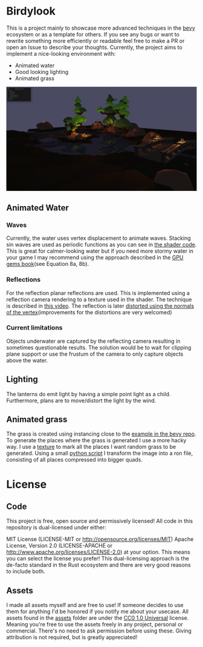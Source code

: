 # Birdylook
This is a project mainly to showcase more advanced techniques in the [bevy](https://bevyengine.org/) ecosystem or as a template for others.
If you see any bugs or want to rewrite something more efficiently or readable feel free to make a PR or open an Issue to describe your thoughts.
Currently, the project aims to implement a nice-looking environment with:
- Animated water
- Good looking lighting
- Animated grass

![Showcase](assets/showcase.gif)
## Animated Water
### Waves
Currently, the water uses vertex displacement to animate waves.
Stacking sin waves are used as periodic functions as you can see in [the shader code](assets/shaders/water_shader.wgsl). This is great for calmer-looking water but if you need more stormy water in your game I may recommend using the approach described in the [GPU gems book](https://developer.nvidia.com/gpugems/gpugems/part-i-natural-effects/chapter-1-effective-water-simulation-physical-models)(see Equation 8a, 8b).

### Reflections
For the reflection planar reflections are used. 
This is implemented using a reflection camera rendering to a texture used in the shader.
The technique is described in [this video](https://www.youtube.com/watch?v=GADTasvDOX4&list=PLRIWtICgwaX23jiqVByUs0bqhnalNTNZh&index=4).
The reflection is later [distorted using the normals of the vertex](assets/shaders/water_shader.wgsl)(improvements for the distortions are very welcomed)

### Current limitations
Objects underwater are captured by the reflecting camera resulting in sometimes questionable results.
The solution would be to wait for clipping plane support or use the frustum of the camera to only capture objects above the water.

## Lighting
The lanterns do emit light by having a simple point light as a child. 
Furthermore, plans are to move/distort the light by the wind.

## Animated grass
The grass is created using instancing close to the [example in the bevy repo](https://github.com/bevyengine/bevy/blob/latest/examples/shader/shader_instancing.rs). To generate the places where the grass is generated I use a more hacky way. I use a [texture](assets/layers/unformated/grass_placement.png) to mark all the places I want random grass to be generated. Using a small [python script](assets/layers/converter/converter.py) I transform the image into a ron file, consisting of all places compressed into bigger quads. 

# License
## Code
This project is free, open source and permissively licensed! All code in this repository is dual-licensed under either:

MIT License (LICENSE-MIT or http://opensource.org/licenses/MIT)
Apache License, Version 2.0 (LICENSE-APACHE or http://www.apache.org/licenses/LICENSE-2.0)
at your option. This means you can select the license you prefer! This dual-licensing approach is the de-facto standard in the Rust ecosystem and there are very good reasons to include both.

## Assets
I made all assets myself and are free to use! If someone decides to use them for anything I'd be honored if you notify me about your usecase.
All assets found in the [assets](assets/) folder are under the [CC0 1.0 Universal](https://creativecommons.org/publicdomain/zero/1.0/) license. 
Meaning you're free to use the assets freely in any project, personal or commercial. There's no need to ask permission before using these. Giving attribution is not required, but is greatly appreciated! 